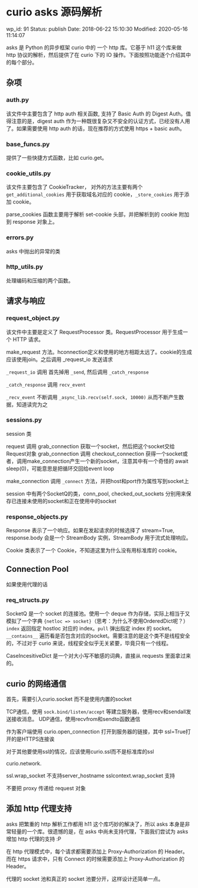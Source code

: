 # curio asks 源码解析


wp_id: 91
Status: publish
Date: 2018-06-22 15:10:30
Modified: 2020-05-16 11:14:07


asks 是 Python 的异步框架 curio 中的 一个 http 库。它基于 h11 这个库来做 http 协议的解析，然后提供了在 curio 下的 IO 操作。下面按照功能逐个介绍其中的每个部分。

## 杂项

### auth.py

该文件中主要包含了 http auth 相关函数, 支持了 Basic Auth 的 Digest Auth。值得注意的是，digest auth 作为一种既很复杂又不安全的认证方式，已经没有人用了。如果需要使用 http auth 的话，现在推荐的方式使用 https + basic auth。

### base_funcs.py

提供了一些快捷方式函数，比如 curio.get。

### cookie_utils.py

该文件主要包含了 CookieTracker， 对外的方法主要有两个 `get_additional_cookies` 用于获取域名对应的 cookie，`_store_cookies` 用于添加 cookie。

parse_cookies 函数主要用于解析 set-cookie 头部，并把解析到的 cookie 附加到 response 对象上。

### errors.py

asks 中抛出的异常的类

### http_utils.py

处理编码和压缩的两个函数。

## 请求与响应

### request_object.py

该文件中主要是定义了 RequestProcessor 类。RequestProcessor 用于生成一个 HTTP 请求。

make_request 方法。hconnection定义和使用的地方相距太远了。cookie的生成应该使用join。之后调用 _request_io 发送请求

`_request_io` 调用 首先掉用 `_send`, 然后调用 `_catch_response`

`_catch_response` 调用 `recv_event`

`_recv_event` 不断调用 `_async_lib.recv(self.sock, 10000)` 从而不断产生数据，知道读完为之

### sessions.py

session 类

request 调用 grab_connection 获取一个socket，然后把这个socket交给Request对象
grab_connection 调用 checkout_connection 获得一个socket或者，调用make_connection产生一个新的socket，注意其中有一个奇怪的 await sleep(0)，可能意思是把循环交回给event loop

make_connection 调用 `_connect` 方法，并把host和port作为属性写到socket上

session 中有两个SocketQ的类，conn_pool, checked_out_sockets 分别用来保存已连接未使用的socket和正在使用中的socket

### response_objects.py

Response 表示了一个响应。如果在发起请求的时候选择了 stream=True, response.body 会是一个 StreamBody 实例，StreamBody 用于流式处理响应。

Cookie 类表示了一个 Cookie，不知道这里为什么没有用标准库的 cookie。

## Connection Pool

如果使用代理的话

### req_structs.py

SocketQ 是一个 socket 的连接池。使用一个 deque 作为存储，实际上相当于又模拟了一个字典  `{netloc => socket}`（思考：为什么不使用OrderedDict呢？）`index` 返回指定 hostloc 对应的 index。`pull` 弹出指定 index 的 socket。`__contains__` 遍历看是否包含对应的socket。需要注意的是这个类不是线程安全的，不过对于 curio 来说，线程安全似乎无关紧要，毕竟只有一个线程。

CaseIncesitiveDict 是一个对大小写不敏感的词典，直接从 requests 里面拿过来的。

## curio 的网络通信

首先，需要引入curio.socket 而不是使用内置的socket

TCP通信，使用 `sock.bind/listen/accept` 等建立服务器，使用recv和sendall发送接收消息。
UDP通信，使用recvfrom和sendto函数通信

作为客户端使用 curio.open_connection 打开到服务器的链接，其中 ssl=True打开的是HTTPS连接诶

对于其他要使用ssl的情况，应该使用curio.ssl而不是标准库的ssl

curio.network.


ssl.wrap_socket 不支持server_hostname sslcontext.wrap_socket 支持

不要把 proxy 传递给 request 对象

## 添加 http 代理支持

asks 把繁重的 http 解析工作都用 h11 这个库巧妙的解决了，所以 asks 本身是非常轻量的一个库。很遗憾的是，在 asks 中尚未支持代理，下面我们尝试为 asks 增加 http 代理的支持 :P

在 http 代理模式中，每个请求都需要添加上 Proxy-Authorization 的 Header。而在 https 请求中，只有 Connect 的时候需要添加上 Proxy-Authorization 的 Header。

代理的 socket 池和真正的 socket 池要分开，这样设计还简单一点。
